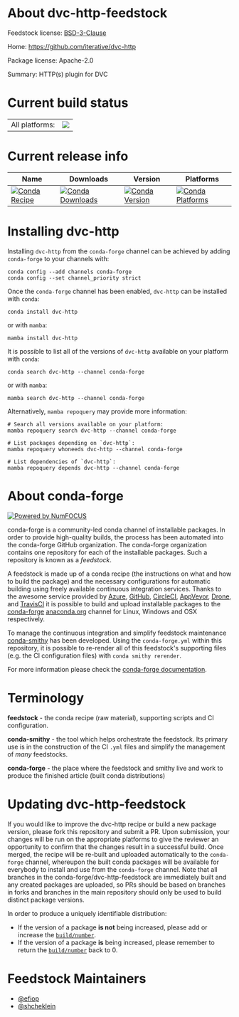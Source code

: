 About dvc-http-feedstock
========================

Feedstock license: [BSD-3-Clause](https://github.com/conda-forge/dvc-http-feedstock/blob/main/LICENSE.txt)

Home: https://github.com/iterative/dvc-http

Package license: Apache-2.0

Summary: HTTP(s) plugin for DVC

Current build status
====================


<table><tr><td>All platforms:</td>
    <td>
      <a href="https://dev.azure.com/conda-forge/feedstock-builds/_build/latest?definitionId=17039&branchName=main">
        <img src="https://dev.azure.com/conda-forge/feedstock-builds/_apis/build/status/dvc-http-feedstock?branchName=main">
      </a>
    </td>
  </tr>
</table>

Current release info
====================

| Name | Downloads | Version | Platforms |
| --- | --- | --- | --- |
| [![Conda Recipe](https://img.shields.io/badge/recipe-dvc--http-green.svg)](https://anaconda.org/conda-forge/dvc-http) | [![Conda Downloads](https://img.shields.io/conda/dn/conda-forge/dvc-http.svg)](https://anaconda.org/conda-forge/dvc-http) | [![Conda Version](https://img.shields.io/conda/vn/conda-forge/dvc-http.svg)](https://anaconda.org/conda-forge/dvc-http) | [![Conda Platforms](https://img.shields.io/conda/pn/conda-forge/dvc-http.svg)](https://anaconda.org/conda-forge/dvc-http) |

Installing dvc-http
===================

Installing `dvc-http` from the `conda-forge` channel can be achieved by adding `conda-forge` to your channels with:

```
conda config --add channels conda-forge
conda config --set channel_priority strict
```

Once the `conda-forge` channel has been enabled, `dvc-http` can be installed with `conda`:

```
conda install dvc-http
```

or with `mamba`:

```
mamba install dvc-http
```

It is possible to list all of the versions of `dvc-http` available on your platform with `conda`:

```
conda search dvc-http --channel conda-forge
```

or with `mamba`:

```
mamba search dvc-http --channel conda-forge
```

Alternatively, `mamba repoquery` may provide more information:

```
# Search all versions available on your platform:
mamba repoquery search dvc-http --channel conda-forge

# List packages depending on `dvc-http`:
mamba repoquery whoneeds dvc-http --channel conda-forge

# List dependencies of `dvc-http`:
mamba repoquery depends dvc-http --channel conda-forge
```


About conda-forge
=================

[![Powered by
NumFOCUS](https://img.shields.io/badge/powered%20by-NumFOCUS-orange.svg?style=flat&colorA=E1523D&colorB=007D8A)](https://numfocus.org)

conda-forge is a community-led conda channel of installable packages.
In order to provide high-quality builds, the process has been automated into the
conda-forge GitHub organization. The conda-forge organization contains one repository
for each of the installable packages. Such a repository is known as a *feedstock*.

A feedstock is made up of a conda recipe (the instructions on what and how to build
the package) and the necessary configurations for automatic building using freely
available continuous integration services. Thanks to the awesome service provided by
[Azure](https://azure.microsoft.com/en-us/services/devops/), [GitHub](https://github.com/),
[CircleCI](https://circleci.com/), [AppVeyor](https://www.appveyor.com/),
[Drone](https://cloud.drone.io/welcome), and [TravisCI](https://travis-ci.com/)
it is possible to build and upload installable packages to the
[conda-forge](https://anaconda.org/conda-forge) [anaconda.org](https://anaconda.org/)
channel for Linux, Windows and OSX respectively.

To manage the continuous integration and simplify feedstock maintenance
[conda-smithy](https://github.com/conda-forge/conda-smithy) has been developed.
Using the ``conda-forge.yml`` within this repository, it is possible to re-render all of
this feedstock's supporting files (e.g. the CI configuration files) with ``conda smithy rerender``.

For more information please check the [conda-forge documentation](https://conda-forge.org/docs/).

Terminology
===========

**feedstock** - the conda recipe (raw material), supporting scripts and CI configuration.

**conda-smithy** - the tool which helps orchestrate the feedstock.
                   Its primary use is in the construction of the CI ``.yml`` files
                   and simplify the management of *many* feedstocks.

**conda-forge** - the place where the feedstock and smithy live and work to
                  produce the finished article (built conda distributions)


Updating dvc-http-feedstock
===========================

If you would like to improve the dvc-http recipe or build a new
package version, please fork this repository and submit a PR. Upon submission,
your changes will be run on the appropriate platforms to give the reviewer an
opportunity to confirm that the changes result in a successful build. Once
merged, the recipe will be re-built and uploaded automatically to the
`conda-forge` channel, whereupon the built conda packages will be available for
everybody to install and use from the `conda-forge` channel.
Note that all branches in the conda-forge/dvc-http-feedstock are
immediately built and any created packages are uploaded, so PRs should be based
on branches in forks and branches in the main repository should only be used to
build distinct package versions.

In order to produce a uniquely identifiable distribution:
 * If the version of a package **is not** being increased, please add or increase
   the [``build/number``](https://docs.conda.io/projects/conda-build/en/latest/resources/define-metadata.html#build-number-and-string).
 * If the version of a package **is** being increased, please remember to return
   the [``build/number``](https://docs.conda.io/projects/conda-build/en/latest/resources/define-metadata.html#build-number-and-string)
   back to 0.

Feedstock Maintainers
=====================

* [@efiop](https://github.com/efiop/)
* [@shcheklein](https://github.com/shcheklein/)

